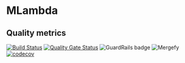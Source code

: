 # MLambda

## Quality metrics

[![Build Status](https://travis-ci.com/RoyGI/MLambda.svg?branch=master)](https://travis-ci.com/RoyGI/MLambda)
[![Quality Gate Status](https://sonarcloud.io/api/project_badges/measure?project=RoyGI_MLambda&metric=alert_status)](https://sonarcloud.io/dashboard?id=RoyGI_MLambda)
![GuardRails badge](https://badges.guardrails.io/RoyGI/MLambda.svg?token=92ebac5e2201973fdb72dab039abe5da63bc8427d4dda67f0b33e71a15c6f06f&provider=github)
![Mergefy](https://img.shields.io/endpoint.svg?url=https://gh.mergify.io/badges/RoyGI/MLambda&amp;style=flat)
[![codecov](https://codecov.io/gh/RoyGI/MLambda/branch/master/graph/badge.svg)](https://codecov.io/gh/RoyGI/MLambda)

